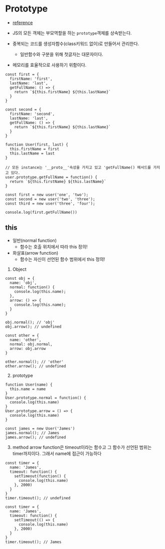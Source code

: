 # Prototype

- [reference](https://poiemaweb.com/js-prototype)

- JS의 모든 객체는 부모역할을 하는 `prototype`객체를 상속받는다.
- 중복되는 코드를 생성자함수(class키워드 없이)로 만들어서 관리한다.
  - 일반함수와 구분을 위해 첫글자는 대문자이다.
- 메모리를 효율적으로 사용하기 위함이다.

```
const first = {
  firstName: 'first',
  lastName: 'last',
  getFullName: () => {
    return `${this.firstName} ${this.lastName}`
  }
}

const second = {
  firstName: 'second',
  lastName: 'last',
  getFullName: () => {
    return `${this.firstName} ${this.lastName}`
  }
}
```

```
function User(first, last) {
  this.firstName = first
  this.lastName = last
}

// 모든 instance는 '__proto__'속성을 가지고 있고 'getFullName() 메서드를 가지고 있다.
user.prototype.getFullName = function() {
  return `${this.firstName} ${this.lastName}`
}

const first = new user('one', 'two');
const second = new user('two', 'three');
const third = new user('three', 'four');

console.log(first.getFullName())
```

## this

- 일반(normal function)
  - 함수는 호출 위치에서 따라 this 정의!
- 화살표(arrow function)
  - 함수는 자신이 선언된 함수 범위에서 this 정의!

1. Object

```
const obj = {
  name: 'obj',
  normal: function() {
    console.log(this.name);
  },
  arrow: () => {
    console.log(this.name);
  }
}

obj.normal(); // 'obj'
obj.arrow(); // undefined

const other = {
  name: 'other',
  normal: obj.normal,
  arrow: obj.arrow
}

other.normal(); // 'other'
other.arrow(); // undefined
```

2. prototype

```
function User(name) {
  this.name = name
}
User.prototype.normal = function() {
  console.log(this.name)
}
User.prototype.arrow = () => {
  console.log(this.name)
}

const james = new User('James')
james.normal(); // James
james.arrow(); // undefined
```

3. method
   arrow function은 timeout이라는 함수고 그 함수가 선언된 범위는 timer까지이다. 그래서 name에 접근이 가능하다

```
const timer = {
  name: 'James',
  timeout: function() {
    setTimeout(function() {
      console.log(this.name)
    }, 2000)
  }
}
timer.timeout(); // undefined

const timer = {
  name: 'James',
  timeout: function() {
    setTimeout(() => {
      console.log(this.name)
    }, 2000)
  }
}
timer.timeout(); // James
```
